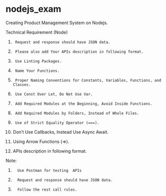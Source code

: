 # nodejs_exam
Creating Product Management System on Nodejs.

Technical Requirement (Node)
 

1.      Request and response should have JSON data.

2.      Please also add Your APIs description in following format.

3.      Use Linting Packages.

4.      Name Your Functions.

5.      Proper Naming Conventions for Constants, Variables, Functions, and Classes.

6.      Use Const Over Let, Do Not Use Var.

7.      Add Required Modules at the Beginning, Avoid Inside Functions.

8.      Add Required Modules by Folders, Instead of Whole Files.

9.      Use of Strict Equality Operator (===).

10.  Don’t Use Callbacks, Instead Use Async Await.

11.  Using Arrow Functions (=>).

12.  APIs description in following format.

Note: 

1.       Use Postman for testing  APIs

2.       Request and response should have JSON data.

3.       Follow the rest call rules.
